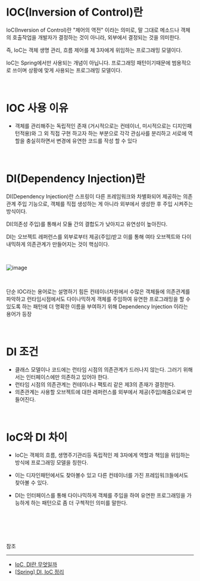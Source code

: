 # IOC(Inversion of Control)란

IoC(Inversion of Control)란 "제어의 역전" 이라는 의미로, 말 그대로 메소드나 객체의 호출작업을 개발자가 결정하는 것이 아니라, 외부에서 결정되는 것을 의미한다.

즉, IoC는 객체 생명 관리, 흐름 제어를 제 3자에게 위임하는 프로그래밍 모델이다.

IoC는 Spring에서만 사용되는 개념이 아닙니다. 프로그래밍 패턴이기때문에 범용적으로 쓰이며 상황에 맞게 사용되는 프로그래밍 모델이다.

<br/>

# IOC 사용 이유

 - 객체를 관리해주는 독립적인 존재 (거시적으로는 컨테이너, 미시적으로는 디지인패턴적용)와 그 외 직접 구현 하고자 하는 부분으로 각각 관심사를 분리하고 서로에 역할을 충실히하면서 변경에 유연한 코드를 작성 할 수 있다
 
 
 <br/>
 
# DI(Dependency Injection)란



DI(Dependency Injection)란 스프링이 다른 프레임워크와 차별화되어 제공하는 의존 관계 주입 기능으로,
객체를 직접 생성하는 게 아니라 외부에서 생성한 후 주입 시켜주는 방식이다.

DI(의존성 주입)를 통해서 모듈 간의 결합도가 낮아지고 유연성이 높아진다.

DI는 오브젝트 레퍼런스를 외부로부터 제공(주입)받고 이를 통해 여타 오브젝트와 다이내믹하게 의존관계가 만들어지는 것이 핵심이다.

<br/>

![image](https://user-images.githubusercontent.com/61372486/127871238-e837d894-47f0-45c8-969c-cf73e7965a19.png)


<br/>

단순 IOC라는 용어로는 설명하기 힘든 컨테이너차원에서 수많은 객체들에 의존관계를 파악하고 런타임시점에서도 다이나믹하게 객체를 주임하여 유연한 프로그래밍을 할 수 있도록 하는 패턴에 더 명확한 이름을 부여하기 위해 Dependency Injection 이라는 용어가 등장 


<br/>

# DI 조건

- 클래스 모델이나 코드에는 런타임 시점의 의존관계가 드러나지 않는다. 그러기 위해서는 인터페이스에만 의존하고 있어야 한다.
- 런타임 시점의 의존관계는 컨테이너나 팩토리 같은 제3의 존재가 결정한다.
- 의존관계는 사용할 오브젝트에 대한 레퍼런스를 외부에서 제공(주입)해줌으로써 만들어진다.


<br/>

# IoC와 DI 차이

- IoC는 객체의 흐름, 생명주기관리등 독립적인 제 3자에게 역할과 책임을 위임하는 방식에 프로그래밍 모델을 칭한다.
- 이는 디자인패턴에서도 찾아볼수 있고 다른 컨테이너를 가진 프레임워크들에서도 찾아볼 수 있다.
 
- DI는 인터페이스를 통해 다이나믹하게 객체를 주입을 하여 유연한 프로그래밍을 가능하게 하는 패턴으로 좀 더 구첵적인 의미를 말한다.




<br/><br/><br/><br/>

참조

---

- [IoC, DI란 무엇일까](https://biggwang.github.io/2019/08/31/Spring/IoC,%20DI%EB%9E%80%20%EB%AC%B4%EC%97%87%EC%9D%BC%EA%B9%8C/)
- [[Spring] DI, IoC 정리](https://velog.io/@gillog/Spring-DIDependency-Injection)